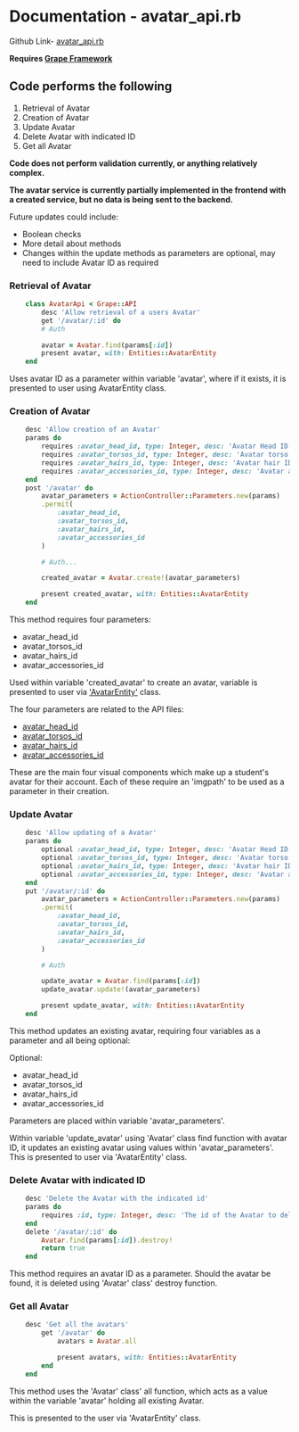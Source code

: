 # Documentation - avatar_api.rb

Github Link-
[avatar_api.rb](https://github.com/thoth-tech/dream-big/blob/d72249d788068c71962e5a760ab1e15caef50ce5/dream-big-api/app/api/avatar_api.rb)

**Requires [Grape Framework](https://github.com/ruby-grape/grape#what-is-grape)**

## Code performs the following

1. Retrieval of Avatar
2. Creation of Avatar
3. Update Avatar
4. Delete Avatar with indicated ID
5. Get all Avatar

**Code does not perform validation currently, or anything relatively complex.**

**The avatar service is currently partially implemented in the frontend with a created service, but
no data is being sent to the backend.**

Future updates could include:

- Boolean checks
- More detail about methods
- Changes within the update methods as parameters are optional, may need to include Avatar ID as
  required

### Retrieval of Avatar

```ruby
    class AvatarApi < Grape::API
        desc 'Allow retrieval of a users Avatar'
        get '/avatar/:id' do
        # Auth

        avatar = Avatar.find(params[:id])
        present avatar, with: Entities::AvatarEntity
    end
```

Uses avatar ID as a parameter within variable 'avatar', where if it exists, it is presented to user
using AvatarEntity class.

### Creation of Avatar

```ruby
    desc 'Allow creation of an Avatar'
    params do
        requires :avatar_head_id, type: Integer, desc: 'Avatar Head ID'
        requires :avatar_torsos_id, type: Integer, desc: 'Avatar torso ID'
        requires :avatar_hairs_id, type: Integer, desc: 'Avatar hair ID'
        requires :avatar_accessories_id, type: Integer, desc: 'Avatar accessories ID'
    end
    post '/avatar' do
        avatar_parameters = ActionController::Parameters.new(params)
        .permit(
            :avatar_head_id,
            :avatar_torsos_id,
            :avatar_hairs_id,
            :avatar_accessories_id
        )

        # Auth...

        created_avatar = Avatar.create!(avatar_parameters)

        present created_avatar, with: Entities::AvatarEntity
    end
```

This method requires four parameters:

- avatar_head_id
- avatar_torsos_id
- avatar_hairs_id
- avatar_accessories_id

Used within variable 'created_avatar' to create an avatar, variable is presented to user via
['AvatarEntity'](https://github.com/thoth-tech/dream-big/blob/d72249d788068c71962e5a760ab1e15caef50ce5/dream-big-api/app/api/avatar_api.rb)
class.

The four parameters are related to the API files:

- [avatar_head_id](https://github.com/thoth-tech/dream-big/blob/d72249d788068c71962e5a760ab1e15caef50ce5/dream-big-api/app/api/avatar_heads_api.rb)
- [avatar_torsos_id](https://github.com/thoth-tech/dream-big/blob/d72249d788068c71962e5a760ab1e15caef50ce5/dream-big-api/app/api/avatar_torsos_api.rb)
- [avatar_hairs_id](https://github.com/thoth-tech/dream-big/blob/d72249d788068c71962e5a760ab1e15caef50ce5/dream-big-api/app/api/avatar_hairs_api.rb)
- [avatar_accessories_id](https://github.com/thoth-tech/dream-big/blob/d72249d788068c71962e5a760ab1e15caef50ce5/dream-big-api/app/api/avatar_accessories_api.rb)

These are the main four visual components which make up a student's avatar for their account. Each
of these require an 'imgpath' to be used as a parameter in their creation.

### Update Avatar

```ruby
    desc 'Allow updating of a Avatar'
    params do
        optional :avatar_head_id, type: Integer, desc: 'Avatar Head ID'
        optional :avatar_torsos_id, type: Integer, desc: 'Avatar torso ID'
        optional :avatar_hairs_id, type: Integer, desc: 'Avatar hair ID'
        optional :avatar_accessories_id, type: Integer, desc: 'Avatar accessories ID'
    end
    put '/avatar/:id' do
        avatar_parameters = ActionController::Parameters.new(params)
        .permit(
            :avatar_head_id,
            :avatar_torsos_id,
            :avatar_hairs_id,
            :avatar_accessories_id
        )

        # Auth

        update_avatar = Avatar.find(params[:id])
        update_avatar.update!(avatar_parameters)

        present update_avatar, with: Entities::AvatarEntity
    end
```

This method updates an existing avatar, requiring four variables as a parameter and all being
optional:

Optional:

- avatar_head_id
- avatar_torsos_id
- avatar_hairs_id
- avatar_accessories_id

Parameters are placed within variable 'avatar_parameters'.

Within variable 'update_avatar' using 'Avatar' class find function with avatar ID, it updates an
existing avatar using values within 'avatar_parameters'. This is presented to user via
'AvatarEntity' class.

### Delete Avatar with indicated ID

```ruby
    desc 'Delete the Avatar with the indicated id'
    params do
        requires :id, type: Integer, desc: 'The id of the Avatar to delete'
    end
    delete '/avatar/:id' do
        Avatar.find(params[:id]).destroy!
        return true
    end
```

This method requires an avatar ID as a parameter. Should the avatar be found, it is deleted using
'Avatar' class' destroy function.

### Get all Avatar

```ruby
    desc 'Get all the avatars'
        get '/avatar' do
            avatars = Avatar.all

            present avatars, with: Entities::AvatarEntity
        end
    end
```

This method uses the 'Avatar' class' all function, which acts as a value within the variable
'avatar' holding all existing Avatar.

This is presented to the user via 'AvatarEntity' class.
